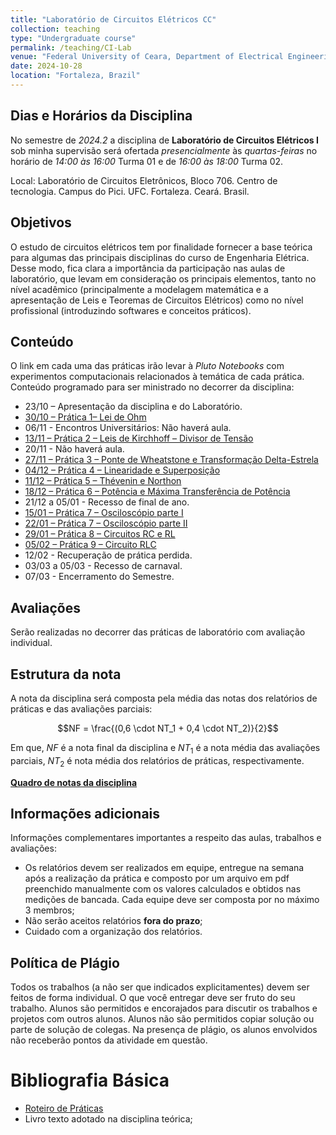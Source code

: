 ```yaml
---
title: "Laboratório de Circuitos Elétricos CC"
collection: teaching
type: "Undergraduate course"
permalink: /teaching/CI-Lab
venue: "Federal University of Ceara, Department of Electrical Engineering"
date: 2024-10-28
location: "Fortaleza, Brazil"
---
```


## Dias e Horários da Disciplina

No semestre de *2024.2* a disciplina de **Laboratório de Circuitos Elétricos I** sob minha supervisão será ofertada *presencialmente* às *quartas-feiras* no horário de *14:00 às 16:00* Turma 01 e de *16:00 às 18:00* Turma 02.

Local: Laboratório de Circuitos Eletrônicos, Bloco 706. Centro de tecnologia. Campus do Pici. UFC. Fortaleza. Ceará. Brasil.


## Objetivos

O estudo de circuitos elétricos tem por finalidade fornecer a base teórica para algumas das principais disciplinas do curso de Engenharia Elétrica. Desse modo, fica clara a importância da participação nas aulas de laboratório, que levam em consideração os principais elementos, tanto no nível acadêmico (principalmente a modelagem matemática e a apresentação de Leis e Teoremas de Circuitos Elétricos) como no nível profissional (introduzindo softwares e conceitos práticos).

## Conteúdo

O link em cada uma das práticas irão levar à *Pluto Notebooks* com experimentos computacionais relacionados à temática de cada prática.
Conteúdo programado para ser ministrado no decorrer da disciplina:

- 23/10 – Apresentação da disciplina e do Laboratório.
- [30/10 – Prática 1– Lei de Ohm](/files/CI-Lab/1-lei-de-ohm-e-leis-de-kirchhoff)
- 06/11 - Encontros Universitários: Não haverá aula.
- [13/11 – Prática 2 – Leis de Kirchhoff – Divisor de Tensão](/files/CI-Lab/1-lei-de-ohm-e-leis-de-kirchhoff)
- 20/11 - Não haverá aula.
- [27/11 – Prática 3 – Ponte de Wheatstone e Transformação Delta-Estrela](/files/CI-Lab/2-ponte-de-wheatstone-e-transf-delta-y)
- [04/12 – Prática 4 – Linearidade e Superposição](/files/CI-Lab/3-linearidade-e-superposicao)
- [11/12 – Prática 5 – Thévenin e Northon](files/CI-Lab/4-thevennin-e-norton)
- [18/12  – Prática 6 – Potência e Máxima Transferência de Potência]()
- 21/12 a 05/01 - Recesso de final de ano.
- [15/01  – Prática 7 – Osciloscópio parte I]()
- [22/01 – Prática 7 – Osciloscópio parte II]()
- [29/01 – Prática 8 – Circuitos RC e RL]()
- [05/02 – Prática 9 – Circuito RLC]()
- 12/02 - Recuperação de prática perdida.
- 03/03 a 05/03 - Recesso de carnaval.
- 07/03 - Encerramento do Semestre.

## Avaliações

Serão realizadas no decorrer das práticas de laboratório com avaliação individual.

## Estrutura da nota

A nota da disciplina será composta pela média das notas dos relatórios de práticas e das avaliações parciais:

$$NF = \frac{(0,6 \cdot NT_1 + 0,4 \cdot NT_2)}{2}$$

Em que, $NF$ é a nota final da disciplina e $NT_1$ é a nota média das avaliações parciais, $NT_2$ é nota média dos relatórios de práticas, respectivamente.

[**Quadro de notas da disciplina**](/teaching/CI-Lab/notas)

## Informações adicionais

Informações complementares importantes a respeito das aulas, trabalhos e avaliações:
- Os relatórios devem ser realizados em equipe, entregue na semana após a realização da prática e composto por um arquivo em pdf preenchido manualmente com os valores calculados e obtidos nas medições de bancada. Cada equipe deve ser composta por no máximo 3 membros;
- Não serão aceitos relatórios **fora do prazo**;
- Cuidado com a organização dos relatórios.

## Política de Plágio

Todos os trabalhos (a não ser que indicados explicitamentes) devem ser feitos de forma individual. O que você entregar deve ser fruto do seu trabalho. Alunos são permitidos e encorajados para discutir os trabalhos e projetos com outros alunos. Alunos não são permitidos copiar solução ou parte de solução de colegas. Na presença de plágio, os alunos envolvidos não receberão pontos da atividade em questão.

# Bibliografia Básica
- [Roteiro de Práticas](https://drive.google.com/file/d/1zaqSxv1e7krdH0J5psduGDslgaWDdW0a/view?usp=sharing)
- Livro texto adotado na disciplina teórica;

